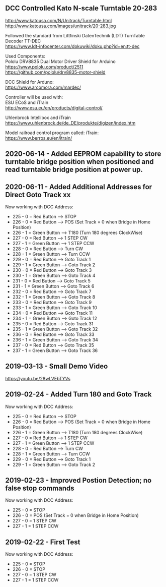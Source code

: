 DCC Controlled Kato N-scale Turntable 20-283<BR>
--------------------------------------------
http://www.katousa.com/N/Unitrack/Turntable.html<BR>
http://www.katousa.com/images/unitrack/20-283.jpg<BR>

Followed the standard from Littfinski DatenTechnik (LDT) TurnTable Decoder TT-DEC<BR>
https://www.ldt-infocenter.com/dokuwiki/doku.php?id=en:tt-dec<BR>

Used Components:<BR>
Pololu DRV8835 Dual Motor Driver Shield for Arduino<BR>
https://www.pololu.com/product/2511<BR>
https://github.com/pololu/drv8835-motor-shield<BR>

DCC Shield for Arduno:<BR>
https://www.arcomora.com/mardec/<BR>

Controller will be used with:<BR>
ESU ECoS and iTrain<BR>
http://www.esu.eu/en/products/digital-control/<BR>

Uhlenbrock Intellibox and iTrain<BR>
https://www.uhlenbrock.de/de_DE/produkte/digizen/index.htm<BR>

Model railroad control program called: iTrain:<BR>
https://www.berros.eu/en/itrain/<BR>

2020-06-14 - Added EEPROM capability to store turntable bridge position when positioned and read turntable bridge position at power up.
----------


2020-06-11 - Added Additional Addresses for Direct Goto Track xx
----------
Now working with DCC Address:
* 225 - 0 = Red Button --> STOP
* 226 - 0 = Red Button --> POS (Set Track = 0 when Bridge in Home Position)
* 226 - 1 = Green Button --> T180 (Turn 180 degrees ClockWise)
* 227 - 0 = Red Button --> 1 STEP CW
* 227 - 1 = Green Button --> 1 STEP CCW
* 228 - 0 = Red Button --> Turn CW
* 228 - 1 = Green Button --> Turn CCW
* 229 - 0 = Red Button --> Goto Track 1
* 229 - 1 = Green Button --> Goto Track 2
* 230 - 0 = Red Button --> Goto Track 3
* 230 - 1 = Green Button --> Goto Track 4
* 231 - 0 = Red Button --> Goto Track 5
* 231 - 1 = Green Button --> Goto Track 6
* 232 - 0 = Red Button --> Goto Track 7
* 232 - 1 = Green Button --> Goto Track 8
* 233 - 0 = Red Button --> Goto Track 9
* 233 - 1 = Green Button --> Goto Track 10
* 234 - 0 = Red Button --> Goto Track 11
* 234 - 1 = Green Button --> Goto Track 12
* 235 - 0 = Red Button --> Goto Track 31
* 235 - 1 = Green Button --> Goto Track 32
* 236 - 0 = Red Button --> Goto Track 33
* 236 - 1 = Green Button --> Goto Track 34
* 237 - 0 = Red Button --> Goto Track 35
* 237 - 1 = Green Button --> Goto Track 36

2019-03-13 - Small Demo Video
----------
https://youtu.be/28wLVEbTYVs

2019-02-24 - Added Turn 180 and Goto Track
----------
Now working with DCC Address:
* 225 - 0 = Red Button --> STOP
* 226 - 0 = Red Button --> POS (Set Track = 0 when Bridge in Home Position)
* 226 - 1 = Green Button --> T180 (Turn 180 degrees ClockWise)
* 227 - 0 = Red Button --> 1 STEP CW
* 227 - 1 = Green Button --> 1 STEP CCW
* 228 - 0 = Red Button --> Turn CW
* 228 - 1 = Green Button --> Turn CCW
* 229 - 0 = Red Button --> Goto Track 1
* 229 - 1 = Green Button --> Goto Track 2

2019-02-23 - Improved Postion Detection; no false stop commands
----------
Now working with DCC Address:
* 225 - 0 = STOP
* 226 - 0 = POS (Set Track = 0 when Bridge in Home Position)
* 227 - 0 = 1 STEP CW
* 227 - 1 = 1 STEP CCW

2019-02-22 - First Test
----------
Now working with DCC Address:
* 225 - 0 = STOP
* 226 - 0 = STOP
* 227 - 0 = 1 STEP CW
* 227 - 1 = 1 STEP CCW




